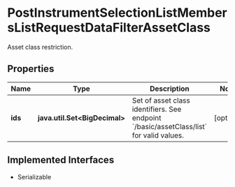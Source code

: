 

# PostInstrumentSelectionListMembersListRequestDataFilterAssetClass

Asset class restriction.

## Properties

Name | Type | Description | Notes
------------ | ------------- | ------------- | -------------
**ids** | **java.util.Set&lt;BigDecimal&gt;** | Set of asset class identifiers. See endpoint &#x60;/basic/assetClass/list&#x60; for valid values. |  [optional]


## Implemented Interfaces

* Serializable


